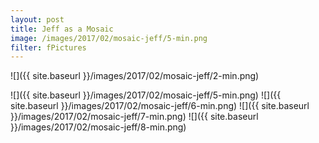 ```yaml
---
layout: post
title: Jeff as a Mosaic
image: /images/2017/02/mosaic-jeff/5-min.png
filter: fPictures
---
```

<!---
![]({{ site.baseurl }}/images/2017/02/mosaic-jeff/1-min.png)
-->
![]({{ site.baseurl }}/images/2017/02/mosaic-jeff/2-min.png)
<!---
![]({{ site.baseurl }}/images/2017/02/mosaic-jeff/3-min.png)
![]({{ site.baseurl }}/images/2017/02/mosaic-jeff/4-min.png)
-->
![]({{ site.baseurl }}/images/2017/02/mosaic-jeff/5-min.png)
![]({{ site.baseurl }}/images/2017/02/mosaic-jeff/6-min.png)
![]({{ site.baseurl }}/images/2017/02/mosaic-jeff/7-min.png)
![]({{ site.baseurl }}/images/2017/02/mosaic-jeff/8-min.png)



